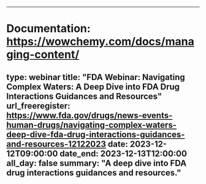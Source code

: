 
---
# Documentation: https://wowchemy.com/docs/managing-content/
type: webinar
title: "FDA Webinar: Navigating Complex Waters: A Deep Dive into FDA Drug Interactions Guidances and Resources"
url_freeregister: https://www.fda.gov/drugs/news-events-human-drugs/navigating-complex-waters-deep-dive-fda-drug-interactions-guidances-and-resources-12122023
date: 2023-12-12T09:00:00
date_end: 2023-12-13T12:00:00
all_day: false
summary: "A deep dive into FDA drug interactions guidances and resources."
---
